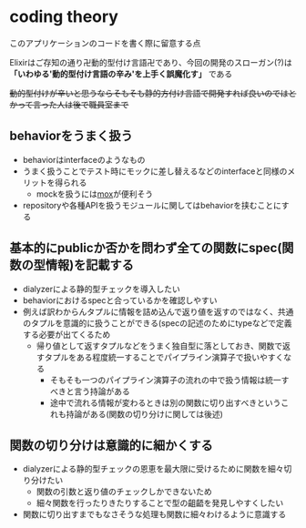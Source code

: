 # coding theory
このアプリケーションのコードを書く際に留意する点

Elixirはご存知の通り卍動的型付け言語卍であり、今回の開発のスローガン(?)は **「いわゆる'動的型付け言語の辛み'を上手く誤魔化す」** である

~~動的型付けが辛いと思うならそもそも静的方付け言語で開発すれば良いのではとかって言った人は後で職員室まで~~

## behaviorをうまく扱う

- behaviorはinterfaceのようなもの
- うまく扱うことでテスト時にモックに差し替えるなどのinterfaceと同様のメリットを得られる
  - mockを扱うには[mox](https://github.com/dashbitco/mox)が便利そう
- repositoryや各種APIを扱うモジュールに関してはbehaviorを挟むことにする

## 基本的にpublicか否かを問わず全ての関数にspec(関数の型情報)を記載する

- dialyzerによる静的型チェックを導入したい
- behaviorにおけるspecと合っているかを確認しやすい
- 例えば訳わからんタプルに情報を詰め込んで返り値を返すのではなく、共通のタプルを意識的に扱うことができる(specの記述のためにtypeなどで定義する必要が出てくるため
  - 帰り値として返すタプルなどをうまく独自型に落としておき、関数で返すタプルをある程度統一することでパイプライン演算子で扱いやすくなる
    - そもそも一つのパイプライン演算子の流れの中で扱う情報は統一すべきと言う持論がある
    - 途中で流れる情報が変わるときは別の関数に切り出すべきというこれも持論がある(関数の切り分けに関しては後述)

## 関数の切り分けは意識的に細かくする

- dialyzerによる静的型チェックの恩恵を最大限に受けるために関数を細々切り分けたい
  - 関数の引数と返り値のチェックしかできないため
  - 細々関数を行ったりきたりすることで型の齟齬を発見しやすくしたい
- 関数に切り出すまでもなさそうな処理も関数に細々わけるように意識する
